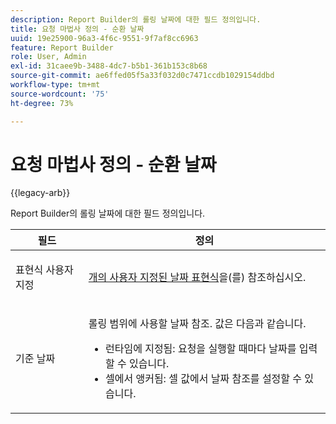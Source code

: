 ```yaml
---
description: Report Builder의 롤링 날짜에 대한 필드 정의입니다.
title: 요청 마법사 정의 - 순환 날짜
uuid: 19e25900-96a3-4f6c-9551-9f7af8cc6963
feature: Report Builder
role: User, Admin
exl-id: 31caee9b-3488-4dc7-b5b1-361b153c8b68
source-git-commit: ae6ffed05f5a33f032d0c7471ccdb1029154ddbd
workflow-type: tm+mt
source-wordcount: '75'
ht-degree: 73%

---
```


# 요청 마법사 정의 - 순환 날짜

{{legacy-arb}}

Report Builder의 롤링 날짜에 대한 필드 정의입니다.

<table id="table_620F3BD3FD1B4C85A0319107EC03D54F"> 
 <thead> 
  <tr> 
   <th colname="col1" class="entry"> 필드 </th> 
   <th colname="col2" class="entry"> 정의 </th> 
  </tr> 
 </thead>
 <tbody> 
  <tr> 
   <td colname="col1"> <p>표현식 사용자 지정 </p> </td> 
   <td colname="col2"> <p><a href="/help/analyze/legacy-report-builder/data-requests/configuring-report-dates/c-customized-date-expressions/t-customized-date-expressions.md"   >개의 사용자 지정된 날짜 표현식</a>을(를) 참조하십시오. </p> </td> 
  </tr> 
  <tr> 
   <td colname="col1"> <p> 기준 날짜 </p> </td> 
   <td colname="col2"> <p>롤링 범위에 사용할 날짜 참조. 값은 다음과 같습니다. </p> 
    <ul id="ul_6B73B707B7CB4C7D88299A8337260800"> 
     <li id="li_48FD414FCF884F3AADB7CFBC90C7EF51"> 런타임에 지정됨: 요청을 실행할 때마다 날짜를 입력할 수 있습니다. </li> 
     <li id="li_B1AE95854C1B4228A39164373A1C5303"> 셀에서 앵커됨: 셀 값에서 날짜 참조를 설정할 수 있습니다. </li> 
    </ul> </td> 
  </tr> 
 </tbody> 
</table>
